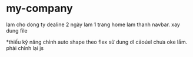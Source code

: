 # my-company
lam cho dong ty dealine 2 ngày
lam 1 trang home
lam thanh navbar.
xay dung file

*thiếu kỹ năng chỉnh auto shape theo flex
sử dung ơl cảoúel chưa oke lắm. phải chỉnh lại js